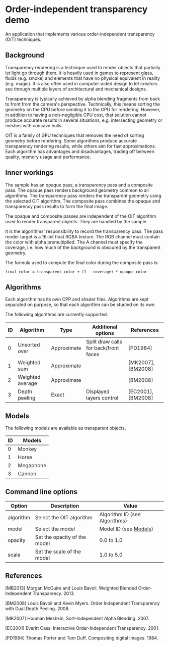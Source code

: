 # Order-independent transparency demo

An application that implements various order-independent transparency (OIT) techniques.

## Background

Transparency rendering is a technique used to render objects that partially let light go through them.
It is heavily used in games to represent glass, fluids (e.g. smoke) and elements that have no physical equivalent in reality (e.g. magic).
It is also often used in computer-aided design to let creators see through multiple layers of architectural and mechanical designs.

Transparency is typically achieved by alpha blending fragments from back to front from the camera's perspective.
Technically, this means sorting the geometry on the CPU before sending it to the GPU for rendering.
However, in addition to having a non-negligible CPU cost, that solution cannot produce accurate results in several situations, e.g. intersecting geometry or meshes with concave hulls.

OIT is a family of GPU techniques that removes the need of sorting geometry before rendering.
Some algorithms produce accurate transparency rendering results, while others aim for fast approximations.
Each algorithm has advantages and disadvantages, trading off between quality, memory usage and performance.

## Inner workings

The sample has an opaque pass, a transparency pass and a composite pass.
The opaque pass renders background geometry common to all algorithms.
The transparency pass renders the transparent geometry using the selected OIT algorithm.
The composite pass combines the opaque and transparency pass results to form the final image.

The opaque and composite passes are independent of the OIT algorithm used to render transparent objects.
They are handled by the sample.

It is the algorithms' responsibility to record the transparency pass.
The pass render target is a 16-bit float RGBA texture.
The RGB channel must contain the color with alpha premultiplied.
The A channel must specify the coverage, i.e. how much of the background is obscured by the transparent geometry.

The formula used to compute the final color during the composite pass is:

    final_color = transparent_color + (1 - coverage) * opaque_color

## Algorithms

Each algorithm has its own CPP and shader files.
Algorithms are kept separated on purpose, so that each algorithm can be studied on its own.

The following algorithms are currently supported.

|ID    |Algorithm                           |Type              |Additional options                    |References
|---   |---                                 |---               |---                                   |---
|0     |Unsorted over                       |Approximate       |Split draw calls for back/front faces |[PD1984]
|1     |Weighted sum                        |Approximate       |                                      |[MK2007], [BM2008]
|2     |Weighted average                    |Approximate       |                                      |[BM2008]
|3     |Depth peeling                       |Exact             |Displayed layers control              |[EC2001], [BM2008]

## Models

The following models are available as transparent objects.

|ID    |Models
|---   |---
|0     |Monkey
|1     |Horse
|2     |Megaphone
|3     |Cannon

## Command line options

|Option                |Description                   |Value
|---                   |---                           |---
|algorithm <ID>        |Select the OIT algorithm      |Algorithm ID (see [Algorithms](algorithms))
|model <ID>            |Select the model              |Model ID (see [Models](models))
|opacity <float>       |Set the opacity of the model  |0.0 to 1.0
|scale <float>         |Set the scale of the model    |1.0 to 5.0

## References

[MB2013] Morgan McGuire and Louis Bavoil. Weighted Blended Order-Independent Transparency. 2013.

[BM2008] Louis Bavoil and Kevin Myers. Order Independent Transparency with Dual Depth Peeling. 2008.

[MK2007] Houman Meshkin, Sort-Independent Alpha Blending. 2007.

[EC2001] Everitt Cass. Interactive Order-Independent Transparency. 2001.

[PD1984] Thomas Porter and Tom Duff. Compositing digital images. 1984.

